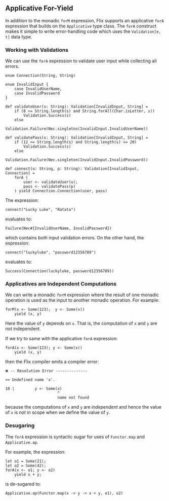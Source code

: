 ## Applicative For-Yield

In addition to the monadic `forM` expression, Flix supports an applicative
`forA` expression that builds on the `Applicative` type class. The `forA`
construct makes it simple to write error-handling code which uses the
`Validation[e, t]` data type. 

### Working with Validations

We can use the `forA` expression to validate user input while collecting all
errors.

```flix
enum Connection(String, String)

enum InvalidInput {
    case InvalidUserName,
    case InvalidPassword
}

def validateUser(s: String): Validation[InvalidInput, String] =
    if (8 <= String.length(s) and String.forAll(Char.isLetter, s))
        Validation.Success(s)
    else 
        Validation.Failure(Nec.singleton(InvalidInput.InvalidUserName))

def validatePass(s: String): Validation[InvalidInput, String] =
    if (12 <= String.length(s) and String.length(s) <= 20)
        Validation.Success(s)
    else 
        Validation.Failure(Nec.singleton(InvalidInput.InvalidPassword))

def connect(u: String, p: String): Validation[InvalidInput, Connection] = 
    forA (
        user <- validateUser(u);
        pass <- validatePass(p)
    ) yield Connection.Connection(user, pass)
```

The expression:

```flix
connect("Lucky Luke", "Ratata")
```

evaluates to:

```flix
Failure(Nec#{InvalidUserName, InvalidPassword})
```

which contains _both_ input validation errors. On the other hand, the expression:

```flix
connect("luckyluke", "password12356789")
```

evaluates to:

```flix
Success(Connection(luckyluke, password12356789))
```

### Applicatives are Independent Computations

We can write a monadic `forM` expression where the result of one monadic
operation is used as the input to another monadic operation. For example:

```flix
forM(x <- Some(123);  y <- Some(x)) 
    yield (x, y)
```

Here the value of `y` depends on `x`. That is, the computation of `x` and `y`
are not independent. 

If we try to same with the applicative `forA` expression:

```flix
forA(x <- Some(123); y <- Some(x))
    yield (x, y)
```

then the Flix compiler emits a compiler error:

```flix
❌ -- Resolution Error --------------

>> Undefined name 'x'.

10 |         y <- Some(x)
                       ^
                       name not found
```

because the computations of `x` and `y` are _independent_ and hence the value of
`x` is _not_ in scope when we define the value of `y`.

### Desugaring

The `forA` expression is syntactic sugar for uses of `Functor.map` and
`Applicative.ap`.

For example, the expression:

```flix
let o1 = Some(21);
let o2 = Some(42);
forA(x <- o1; y <- o2) 
    yield x + y;
```

is de-sugared to:

```flix
Applicative.ap(Functor.map(x -> y -> x + y, o1), o2)
```
